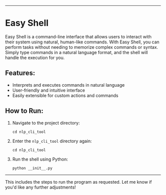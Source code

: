

---

# Easy Shell

Easy Shell is a command-line interface that allows users to interact with their system using natural, human-like commands. With Easy Shell, you can perform tasks without needing to memorize complex commands or syntax. Simply type commands in a natural language format, and the shell will handle the execution for you.

## Features:
- Interprets and executes commands in natural language
- User-friendly and intuitive interface
- Easily extensible for custom actions and commands

## How to Run:
1. Navigate to the project directory:
   ```
   cd nlp_cli_tool
   ```

2. Enter the `nlp_cli_tool` directory again:
   ```
   cd nlp_cli_tool
   ```

3. Run the shell using Python:
   ```
   python __init__.py
   ```

---

This includes the steps to run the program as requested. Let me know if you'd like any further adjustments!
